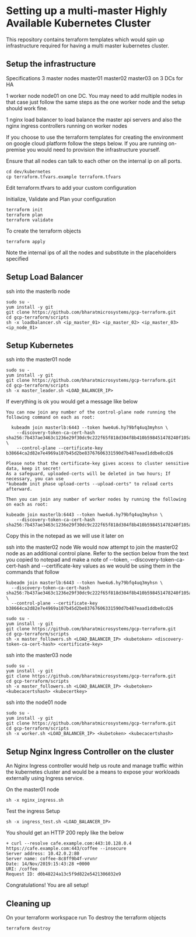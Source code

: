 # Setting up a multi-master Highly Available Kubernetes Cluster
This repository contains terraform templates which would spin up infrastructure required for having a multi master kubernetes cluster.

## Setup the infrastructure


Specifications
3 master nodes master01 master02 master03 on 3 DCs for HA

1 worker node node01 on one DC. You may need to add multiple nodes in that case just follow the same steps as the one worker node and the setup should work fine.

1 nginx load balancer to load balance the master api servers and also the nginx ingress controllers running on worker nodes

If you choose to use the terraform templates for creating the environment on google cloud platform follow the steps below. If you are running on-premise you would need to provision the infrastructure yourself.

Ensure that all nodes can talk to each other on the internal ip on all ports.
```
cd dev/kubernetes
cp terraform.tfvars.example terraform.tfvars
```
Edit terraform.tfvars to add your custom configuration

Initialize, Validate and Plan your configuration
```
terraform init
terraform plan
terraform validate
```

To create the terraform objects
```
terraform apply
```
Note the internal ips of all the nodes and substitute in the placeholders specified

## Setup Load Balancer
ssh into the masterlb node
```
sudo su -
yum install -y git
git clone https://github.com/bharatmicrosystems/gcp-terraform.git
cd gcp-terraform/scripts
sh -x loadbalancer.sh <ip_master_01> <ip_master_02> <ip_master_03> <ip_node_01>
```
## Setup Kubernetes
ssh into the master01 node
```
sudo su -
yum install -y git
git clone https://github.com/bharatmicrosystems/gcp-terraform.git
cd gcp-terraform/scripts
sh -x master_leader.sh <LOAD_BALANCER_IP>
```
If everything is ok you would get a message like below
```
You can now join any number of the control-plane node running the following command on each as root:

  kubeadm join masterlb:6443 --token hwe4u6.hy79bfq4uq3myhsn \
    --discovery-token-ca-cert-hash sha256:7b437ae3463c1236e29f30dc9c222f65f818d304f8b410b598451478240f105a \
    --control-plane --certificate-key b38664ca2d82e7e4969a107b45d2be83767606331590d7b487eaad1ddbe8cd26

Please note that the certificate-key gives access to cluster sensitive data, keep it secret!
As a safeguard, uploaded-certs will be deleted in two hours; If necessary, you can use
"kubeadm init phase upload-certs --upload-certs" to reload certs afterward.

Then you can join any number of worker nodes by running the following on each as root:

kubeadm join masterlb:6443 --token hwe4u6.hy79bfq4uq3myhsn \
    --discovery-token-ca-cert-hash sha256:7b437ae3463c1236e29f30dc9c222f65f818d304f8b410b598451478240f105a
```
Copy this in the notepad as we will use it later on

ssh into the master02 node
We would now attempt to join the master02 node as an additional control plane. Refer to the section below from the text you copied to notepad and make a note of --token,  --discovery-token-ca-cert-hash and --certificate-key values as we would be using them in the commands that follow
```
kubeadm join masterlb:6443 --token hwe4u6.hy79bfq4uq3myhsn \
  --discovery-token-ca-cert-hash sha256:7b437ae3463c1236e29f30dc9c222f65f818d304f8b410b598451478240f105a \
  --control-plane --certificate-key b38664ca2d82e7e4969a107b45d2be83767606331590d7b487eaad1ddbe8cd26
```
```
sudo su -
yum install -y git
git clone https://github.com/bharatmicrosystems/gcp-terraform.git
cd gcp-terraform/scripts
sh -x master_followers.sh <LOAD_BALANCER_IP> <kubetoken> <discovery-token-ca-cert-hash> <certificate-key>
```
ssh into the master03 node
```
sudo su -
yum install -y git
git clone https://github.com/bharatmicrosystems/gcp-terraform.git
cd gcp-terraform/scripts
sh -x master_followers.sh <LOAD_BALANCER_IP> <kubetoken> <kubecacertshash> <kubecertkey>
```
ssh into the node01 node
```
sudo su -
yum install -y git
git clone https://github.com/bharatmicrosystems/gcp-terraform.git
cd gcp-terraform/scripts
sh -x worker.sh <LOAD_BALANCER_IP> <kubetoken> <kubecacertshash>
```
## Setup Nginx Ingress Controller on the cluster
An Nginx Ingress controller would help us route and manage traffic within the kubernetes cluster and would be a means to expose your workloads externally using Ingress service.

On the master01 node
```
sh -x nginx_ingress.sh
```
Test the ingress Setup
```
sh -x ingress_test.sh <LOAD_BALANCER_IP>
```
You should get an HTTP 200 reply like the below
```
+ curl --resolve cafe.example.com:443:10.128.0.4 https://cafe.example.com:443/coffee --insecure
Server address: 10.42.0.2:80
Server name: coffee-8c8ff9b4f-vrvnr
Date: 14/Nov/2019:15:43:28 +0000
URI: /coffee
Request ID: d0b48224a13c5f9d822e5421306032e9
```
Congratulations! You are all setup!

## Cleaning up
On your terraform workspace run
To destroy the terraform objects
```
terraform destroy
```
